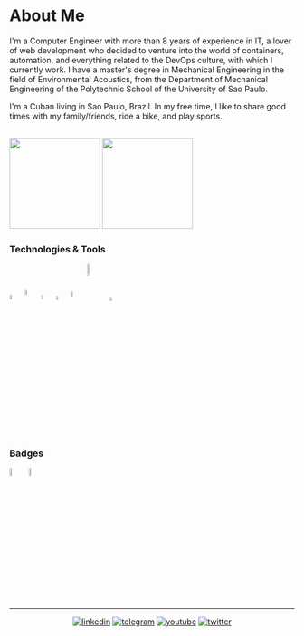 # About Me

I'm a Computer Engineer with more than 8 years of experience in IT, a lover of web development who decided to venture into the world of containers, automation, and everything related to the DevOps culture, with which I currently work. I have a master's degree in Mechanical Engineering in the field of Environmental Acoustics, from the Department of Mechanical Engineering of the Polytechnic School of the University of Sao Paulo.

I'm a Cuban living in Sao Paulo, Brazil. In my free time, I like to share good times with my family/friends, ride a bike, and play sports.

<br/>

<div>
  <img height="160em" src="https://github-readme-stats.vercel.app/api/top-langs/?username=adejonghm&layout=compact&border_radius=10&theme=onedark"/>
  <img height="160em" src="https://github-readme-stats.vercel.app/api?username=adejonghm&show_icons=true&count_private=true&include_all_commits=true&custom_title=Github%20Status&hide=issues&border_radius=10&theme=onedark"/>
</div>

### Technologies & Tools

<div style="display: inline_block">
  <img align="center" alt="linux" width="4.5%" src="https://objectstorage.us-ashburn-1.oraclecloud.com/n/idxe94ojai9i/b/github-bucket/o/os-linux.png">
  <img align="center" alt="python" width="5%" src="https://objectstorage.us-ashburn-1.oraclecloud.com/n/idxe94ojai9i/b/github-bucket/o/lang-python.png">
  <img align="center" alt="jupyter" width="4.5%" src="https://objectstorage.us-ashburn-1.oraclecloud.com/n/idxe94ojai9i/b/github-bucket/o/soft-jupyter.png">
  <img align="center" alt="git" width="4.4%" src="https://objectstorage.us-ashburn-1.oraclecloud.com/n/idxe94ojai9i/b/github-bucket/o/soft-git.png">
  <img align="center" alt="kubernetes" width="4.8%" src="https://objectstorage.us-ashburn-1.oraclecloud.com/n/idxe94ojai9i/b/github-bucket/o/soft-kubernetes.png">
  <img align="center" alt="docker" width="7.3%" src="https://objectstorage.us-ashburn-1.oraclecloud.com/n/idxe94ojai9i/b/github-bucket/o/soft-docker.png">
  <img align="center" alt="azure" width="4.3%" src="https://objectstorage.us-ashburn-1.oraclecloud.com/n/idxe94ojai9i/b/github-bucket/o/platf-azure.png">
</div>

<br/>

### Badges

<div style="display: inline_block">
  <img align="center" alt="oci_fund_badge" width="6%" src="https://objectstorage.us-ashburn-1.oraclecloud.com/n/idxe94ojai9i/b/github-bucket/o/badge-oci-fundamentals.png">
  <img align="center" alt="linuxtips_docker" width="6%" src="https://objectstorage.us-ashburn-1.oraclecloud.com/n/idxe94ojai9i/b/github-bucket/o/badge-linuxtips-docker.png">
</div>

---

<div align="center">

  [![linkedin](https://img.shields.io/badge/-LinkedIn-%230077B5?style=for-the-badge&logo=linkedin&logoColor=white)](https://www.linkedin.com/in/adejonghm)
  [![telegram](https://img.shields.io/badge/Telegram-2CA5E0?style=for-the-badge&logo=telegram&logoColor=white)](https://t.me/adejonghm)
  [![youtube](https://img.shields.io/badge/YouTube-FF0000?style=for-the-badge&logo=youtube&logoColor=white)](https://www.youtube.com/channel/UCgoPSCfoyiSlsdWMMxfq43Q)
  [![twitter](https://img.shields.io/badge/Twitter-1DA1F2?style=for-the-badge&logo=twitter&logoColor=white)](https://twitter.com/adejonghm)

</div>
